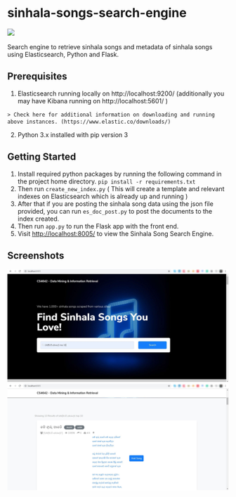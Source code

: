 
# sinhala-songs-search-engine

[![](https://img.shields.io/badge/license-MIT-green.svg)](https://github.com/maduranga95/sinhala-songs-search-engine/blob/master/LICENSE)

Search engine to retrieve sinhala songs and metadata of sinhala songs using Elasticsearch, Python and Flask.

## Prerequisites

1. Elasticsearch running locally on http://localhost:9200/ (additionally you may have Kibana running on http://localhost:5601/ )
```
> Check here for additional information on downloading and running above instances. (https://www.elastic.co/downloads/)
```
2. Python 3.x  installed with pip version 3

## Getting Started
1.  Install required python packages by running the following command in the project home directory.
  `pip install -r requirements.txt`
2. Then run `create_new_index.py` ( This will create a template and relevant indexes on Elasticsearch which is already up and running )
3. After that if you are posting the sinhala song data using the json file provided, you can run `es_doc_post.py` to post the documents to the index created.
4. Then run `app.py` to run the Flask app with the front end. 
5. Visit [http://localhost:8005/](http://localhost:8005/) to view the Sinhala Song Search Engine.

## Screenshots

![Screenshot 1](/Screenshots/ss1.jpg?raw=true "Search")
![Screenshot 2](/Screenshots/ss2.jpg?raw=true "Search results")
